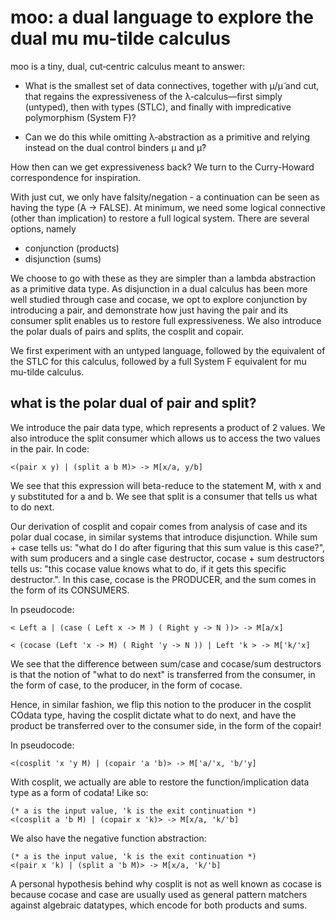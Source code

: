 # moo: a dual language to explore the dual mu mu-tilde calculus

moo is a tiny, dual, cut‑centric calculus meant to answer:

- What is the smallest set of data connectives, together with μ/μ̃ and cut, that regains the expressiveness of the λ‑calculus—first simply (untyped), then with types (STLC), and finally with impredicative polymorphism (System F)?

- Can we do this while omitting λ‑abstraction as a primitive and relying instead on the dual control binders μ and μ̃?

How then can we get expressiveness back? We turn to the Curry-Howard correspondence for inspiration.

With just cut, we only have falsity/negation - a continuation can be seen as having the type (A -> FALSE). At minimum, we
need some logical connective (other than implication) to restore a full logical system. There are several options, namely

- conjunction (products)
- disjunction (sums)

We choose to go with these as they are simpler than a lambda abstraction as a primitive data type. As disjunction in a dual
calculus has been more well studied through case and cocase, we opt to explore conjunction by introducing a pair, and
demonstrate how just having the pair and its consumer split enables us to restore full expressiveness. We also introduce 
the polar duals of pairs and splits, the cosplit and copair.

We first experiment with an untyped language, followed by the equivalent of the STLC for this calculus, followed by a 
full System F equivalent for mu mu-tilde calculus.

## what is the polar dual of pair and split?

We introduce the pair data type, which represents a product of 2 values. We also introduce the split consumer which allows
us to access the two values in the pair. In code:

```
<(pair x y) | (split a b M)> -> M[x/a, y/b]
```

We see that this expression will beta-reduce to the statement M, with x and y substituted for a and b. We see that split
is a consumer that tells us what to do next.

Our derivation of cosplit and copair comes from analysis of case and its polar dual cocase, in similar systems that introduce 
disjunction. While sum + case tells us: "what do I do after figuring that this sum value is this case?", with sum producers 
and a single case destructor, cocase + sum destructors tells us: "this cocase value knows what to do, if it gets this 
specific destructor.". In this case, cocase is the PRODUCER, and the sum comes in the form of its CONSUMERS.

In pseudocode:

```
< Left a | (case ( Left x -> M ) ( Right y -> N ))> -> M[a/x]
```

```
< (cocase (Left 'x -> M) ( Right 'y -> N )) | Left 'k > -> M['k/'x]
```

We see that the difference between sum/case and cocase/sum destructors is that the notion of "what to do next" is transferred from the
consumer, in the form of case, to the producer, in the form of cocase.

Hence, in similar fashion, we flip this notion to the producer in the cosplit COdata type, having the cosplit dictate what to do next, 
and have the product be transferred over to the consumer side, in the form of the copair!

In pseudocode:
```
<(cosplit 'x 'y M) | (copair 'a 'b)> -> M['a/'x, 'b/'y]
```

With cosplit, we actually are able to restore the function/implication data type as a form of codata! Like so:
```
(* a is the input value, 'k is the exit continuation *)
<(cosplit a 'b M) | (copair x 'k)> -> M[x/a, 'k/'b]
```

We also have the negative function abstraction:
```
(* a is the input value, 'k is the exit continuation *)
<(pair x 'k) | (split a 'b M)> -> M[x/a, 'k/'b]
```

A personal hypothesis behind why cosplit is not as well known as cocase is because cocase and case are usually used as general pattern 
matchers against algebraic datatypes, which encode for both products and sums.

